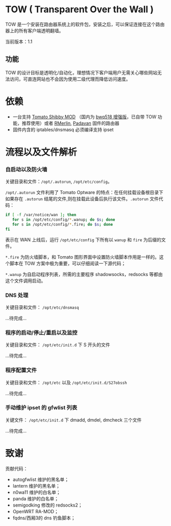 # TOW (	Transparent Over the Wall )

TOW 是一个安装在路由器系统上的软件包，安装之后，可以保证连接在这个路由器上的所有客户端透明翻墙。

当前版本：1.1

## 功能

TOW 的设计目标是透明化/自动化，理想情况下客户端用户无需关心哪些网站无法访问，可直连网站也不会因为使用二级代理而降低访问速度。


# 依赖

- 一台支持 [Tomato Shibby MOD](http://http://tomato.groov.pl/) （国内为 [bwq518 增强版](http://www.right.com.cn/forum/thread-126746-1-1.html)，已自带 TOW 功能，推荐使用）或者 [RMerlin](http://www.lostrealm.ca/tower/node/80), [Padavan](http://code.google.com/p/rt-n56u/) 固件的路由器
- 固件内含的 iptables/dnsmasq 必须编译支持 ipset


# 流程以及文件解析

### 自启动以及防火墙

关键目录和文件：`/opt/.autorun`, `/opt/etc/config`。

`/opt/.autorun` 文件利用了 Tomato Optware 的特点：在任何挂载设备根目录下如果存在 `.autorun` 结尾的文件,则在挂载此设备后执行该文件。`.autorun` 文件代码：
```sh
if [ -f /var/notice/wan ]; then
   for s in /opt/etc/config/*.wanup; do $s; done
   for s in /opt/etc/config/*.fire; do $s; done
fi
```
表示在 WAN 上线后，运行 `/opt/etc/config` 下所有以 `wanup` 和 `fire` 为后缀的文件。

`*.fire` 为防火墙脚本，和 Tomato 图形界面中设置防火墙脚本作用是一样的。这个脚本在 TOW 方案中极为重要，可以仔细阅读一下源代码；

`*.wanup` 为自启动程序列表，所需的主要程序 shadowsocks，redsocks 等都由这个文件调用启动。

### DNS 处理

关键目录和文件： `/opt/etc/dnsmasq`

...待完成...

### 程序的启动/停止/重启以及监控

关键目录和文件： `/opt/etc/init.d` 下 S 开头的文件

...待完成...

### 程序配置文件

关键目录和文件： `/opt/etc` 以及 `/opt/etc/init.d/S27obssh`

...待完成...

### 手动维护 ipset 的 gfwlist 列表

关键文件： `/opt/etc/init.d` 下 dmadd, dmdel, dmcheck 三个文件

...待完成...

# 致谢

贡献代码：

- autogfwlist 维护的黑名单；
- lantern 维护的黑名单；
- n0wa11 维护的白名单；
- panda 维护的白名单；
- semigodking 修改的 redsocks2；
- OpenWRT RA-MOD；
- fqdns/西厢3的 dns 钓鱼脚本；

